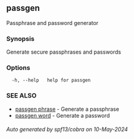 ## passgen

Passphrase and password generator

### Synopsis

Generate secure passphrases and passwords

### Options

```
  -h, --help   help for passgen
```

### SEE ALSO

* [passgen phrase](passgen_phrase.md)	 - Generate a passphrase
* [passgen word](passgen_word.md)	 - Generate a password

###### Auto generated by spf13/cobra on 10-May-2024
